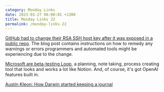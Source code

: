 ```yaml
---
category: Monday Links
date: 2023-03-27 06:00:01 +1300
title: Monday Links 22
permalink: /monday-links-22
---
```


[GitHub had to change their RSA SSH host key after it was exposed in a public repo](https://github.blog/2023-03-23-we-updated-our-rsa-ssh-host-key/). The blog post contains instructions on how to remedy any warnings or errors programmers and automated tools might be experiencing due to the change.

[Microsoft are beta-testing Loop](https://www.microsoft.com/en-us/microsoft-loop), a planning, note taking, process creating tool that looks and works a lot like Notion. And, of course, it's got OpenAI features built in.

[Austin Kleon: How Darwin started keeping a journal](https://austinkleon.com/2023/03/22/how-darwin-started-keeping-a-journal/)